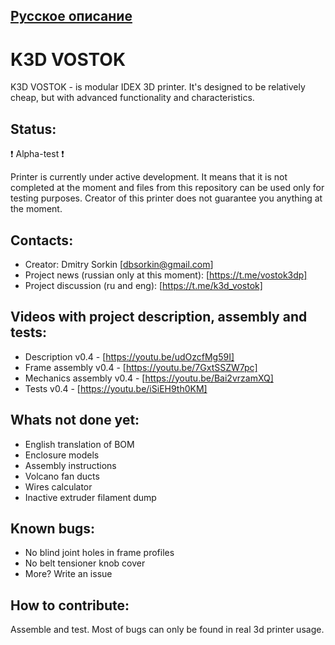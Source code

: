 ## [Русское описание](https://github.com/dmitry-sorkin/K3D-VOSTOK/blob/276065de26f8e1a8714e55797d48e3a137bc6aea/README.ru.md)

# K3D VOSTOK
K3D VOSTOK - is modular IDEX 3D printer. It's designed to be relatively cheap, but with advanced functionality and characteristics.

## Status:
❗ Alpha-test ❗

Printer is currently under active development. It means that it is not completed at the moment and files from this repository can be used only for testing purposes. Creator of this printer does not guarantee you anything at the moment. 

## Contacts:
+ Creator: Dmitry Sorkin [dbsorkin@gmail.com]
+ Project news (russian only at this moment): [https://t.me/vostok3dp]
+ Project discussion (ru and eng): [https://t.me/k3d_vostok]

## Videos with project description, assembly and tests:
+ Description v0.4 - [https://youtu.be/udOzcfMg59I]
+ Frame assembly v0.4 - [https://youtu.be/7GxtSSZW7pc]
+ Mechanics assembly v0.4 - [https://youtu.be/Bai2vrzamXQ]
+ Tests v0.4 - [https://youtu.be/iSiEH9th0KM]

## Whats not done yet:
+ English translation of BOM
+ Enclosure models
+ Assembly instructions
+ Volcano fan ducts
+ Wires calculator
+ Inactive extruder filament dump

## Known bugs:
+ No blind joint holes in frame profiles
+ No belt tensioner knob cover
+ More? Write an issue

## How to contribute:
Assemble and test. Most of bugs can only be found in real 3d printer usage.
